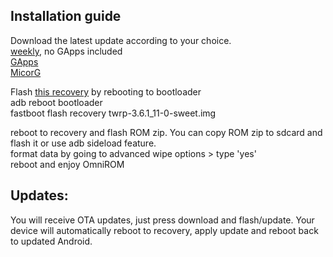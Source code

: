 ## Installation guide

Download the latest update according to your choice.  
[weekly](https://dl.omnirom.org/sweet/), no GApps included  
[GApps](https://dl.omnirom.org/tmp/sweet/)  
[MicorG](https://dl.omnirom.org/sweet/)  

Flash [this recovery](https://sourceforge.net/projects/sweet-12/files/ROMS/OmniROM/twrp-3.6.1_11-0-sweet.img/download) by rebooting to bootloader  
adb reboot bootloader  
fastboot flash recovery twrp-3.6.1_11-0-sweet.img  

reboot to recovery and flash ROM zip. You can copy ROM zip to sdcard and flash it or use adb sideload feature.  
format data by going to advanced wipe options > type 'yes'  
reboot and enjoy OmniROM  

## Updates:

You will receive OTA updates, just press download and flash/update. Your device will automatically reboot to recovery, apply update and reboot back to updated Android.
